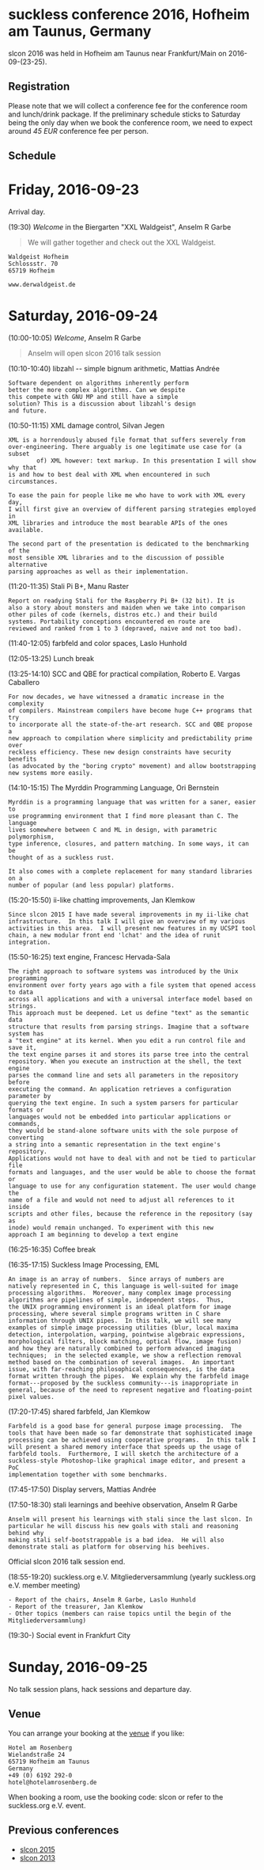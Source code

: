 suckless conference 2016, Hofheim am Taunus, Germany
=========================================================

slcon 2016 was held in Hofheim am Taunus near Frankfurt/Main on 2016-09-(23-25).

Registration
------------

Please note that we will collect a conference fee for the conference room and
lunch/drink package. If the preliminary schedule sticks to Saturday being the
only day when we book the conference room, we need to expect around *45 EUR*
conference fee per person.

Schedule
--------

Friday, 2016-09-23
==================

Arrival day.

(19:30) *Welcome* in the Biergarten "XXL Waldgeist", Anselm R Garbe

> We will gather together and check out the XXL Waldgeist.

	Waldgeist Hofheim
	Schlossstr. 70
	65719 Hofheim

	www.derwaldgeist.de


Saturday, 2016-09-24
====================

(10:00-10:05) *Welcome*, Anselm R Garbe

> Anselm will open slcon 2016 talk session

(10:10-10:40) libzahl -- simple bignum arithmetic, Mattias Andrée

	Software dependent on algorithms inherently perform
	better the more complex algorithms. Can we despite
	this compete with GNU MP and still have a simple
	solution? This is a discussion about libzahl's design
	and future.

(10:50-11:15) XML damage control, Silvan Jegen

	XML is a horrendously abused file format that suffers severely from
	over-engineering. There arguably is one legitimate use case for (a subset
			of) XML however: text markup. In this presentation I will show why that
	is and how to best deal with XML when encountered in such circumstances.

	To ease the pain for people like me who have to work with XML every day,
	I will first give an overview of different parsing strategies employed in
	XML libraries and introduce the most bearable APIs of the ones available.

	The second part of the presentation is dedicated to the benchmarking of the
	most sensible XML libraries and to the discussion of possible alternative
	parsing approaches as well as their implementation.

(11:20-11:35) Stali Pi B+, Manu Raster

	Report on readying Stali for the Raspberry Pi B+ (32 bit). It is
	also a story about monsters and maiden when we take into comparison
	other piles of code (kernels, distros etc.) and their build
	systems. Portability conceptions encountered en route are
	reviewed and ranked from 1 to 3 (depraved, naive and not too bad).

(11:40-12:05) farbfeld and color spaces, Laslo Hunhold

(12:05-13:25) Lunch break

(13:25-14:10) SCC and QBE for practical compilation, Roberto E. Vargas Caballero

	For now decades, we have witnessed a dramatic increase in the complexity
	of compilers. Mainstream compilers have become huge C++ programs that try
	to incorporate all the state-of-the-art research. SCC and QBE propose a
	new approach to compilation where simplicity and predictability prime over
	reckless efficiency. These new design constraints have security benefits
	(as advocated by the "boring crypto" movement) and allow bootstrapping
	new systems more easily.

(14:10-15:15) The Myrddin Programming Language, Ori Bernstein

	Myrddin is a programming language that was written for a saner, easier to
	use programming environment that I find more pleasant than C. The language
	lives somewhere between C and ML in design, with parametric polymorphism,
	type inference, closures, and pattern matching. In some ways, it can be
	thought of as a suckless rust.

	It also comes with a complete replacement for many standard libraries on a
	number of popular (and less popular) platforms.

(15:20-15:50) ii-like chatting improvements, Jan Klemkow

	Since slcon 2015 I have made several improvements in my ii-like chat
	infrastructure.  In this talk I will give an overview of my various
	activities in this area.  I will present new features in my UCSPI tool
	chain, a new modular front end 'lchat' and the idea of runit integration.

(15:50-16:25) text engine, Francesc Hervada-Sala

	The right approach to software systems was introduced by the Unix programming
	environment over forty years ago with a file system that opened access to data
	across all applications and with a universal interface model based on strings.
	This approach must be deepened. Let us define "text" as the semantic data
	structure that results from parsing strings. Imagine that a software system has
	a "text engine" at its kernel. When you edit a run control file and save it,
	the text engine parses it and stores its parse tree into the central
	repository. When you execute an instruction at the shell, the text engine
	parses the command line and sets all parameters in the repository before
	executing the command. An application retrieves a configuration parameter by
	querying the text engine. In such a system parsers for particular formats or
	languages would not be embedded into particular applications or commands,
	they would be stand-alone software units with the sole purpose of converting
	a string into a semantic representation in the text engine's repository.
	Applications would not have to deal with and not be tied to particular file
	formats and languages, and the user would be able to choose the format or
	language to use for any configuration statement. The user would change the
	name of a file and would not need to adjust all references to it inside
	scripts and other files, because the reference in the repository (say as
	inode) would remain unchanged. To experiment with this new
	approach I am beginning to develop a text engine

(16:25-16:35) Coffee break

(16:35-17:15) Suckless Image Processing, EML

	An image is an array of numbers.  Since arrays of numbers are
	natively represented in C, this language is well-suited for image
	processing algorithms.  Moreover, many complex image processing
	algorithms are pipelines of simple, independent steps.  Thus,
	the UNIX programming environment is an ideal platform for image
	processing, where several simple programs written in C share
	information through UNIX pipes.  In this talk, we will see many
	examples of simple image processing utilities (blur, local maxima
	detection, interpolation, warping, pointwise algebraic expressions,
	morphological filters, block matching, optical flow, image fusion)
	and how they are naturally combined to perform advanced imaging
	techniques;  in the selected example, we show a reflection removal
	method based on the combination of several images.  An important
	issue, with far-reaching philosophical consequences, is the data
	format written through the pipes.  We explain why the farbfeld image
	format---proposed by the suckless community---is inappropriate in
	general, because of the need to represent negative and floating-point
	pixel values.

(17:20-17:45) shared farbfeld, Jan Klemkow

	Farbfeld is a good base for general purpose image processing.  The
	tools that have been made so far demonstrate that sophisticated image
	processing can be achieved using cooperative programs.  In this talk I
	will present a shared memory interface that speeds up the usage of
	farbfeld tools.  Furthermore, I will sketch the architecture of a
	suckless-style Photoshop-like graphical image editor, and present a PoC
	implementation together with some benchmarks.

(17:45-17:50) Display servers, Mattias Andrée

(17:50-18:30) stali learnings and beehive observation, Anselm R Garbe

	Anselm will present his learnings with stali since the last slcon. In
	particular he will discuss his new goals with stali and reasoning behind why
	making stali self-bootstrappable is a bad idea.  He will also
	demonstrate stali as platform for observing his beehives.

Official slcon 2016 talk session end.

(18:55-19:20) suckless.org e.V. Mitgliederversammlung (yearly suckless.org e.V. member meeting)

	- Report of the chairs, Anselm R Garbe, Laslo Hunhold
	- Report of the treasurer, Jan Klemkow
	- Other topics (members can raise topics until the begin of the Mitgliederversammlung)

(19:30-) Social event in Frankfurt City

Sunday, 2016-09-25
==================

No talk session plans, hack sessions and departure day.

Venue
-----
You can arrange your booking at the [venue](http://www.hotelamrosenberg.de) if you like:

	Hotel am Rosenberg
	Wielandstraße 24
	65719 Hofheim am Taunus
	Germany
	+49 (0) 6192 292-0
	hotel@hotelamrosenberg.de

When booking a room, use the booking code: slcon or refer to the suckless.org e.V. event.

Previous conferences
--------------------
* [slcon 2015](2015)
* [slcon 2013](2013)
